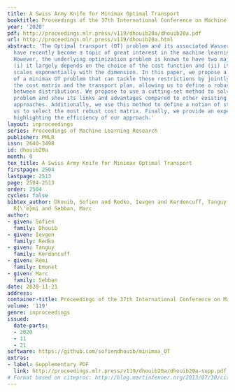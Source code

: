 ```yaml
---
title: A Swiss Army Knife for Minimax Optimal Transport
booktitle: Proceedings of the 37th International Conference on Machine Learning
year: '2020'
pdf: http://proceedings.mlr.press/v119/dhouib20a/dhouib20a.pdf
url: http://proceedings.mlr.press/v119/dhouib20a.html
abstract: 'The Optimal transport (OT) problem and its associated Wasserstein distance
  have recently become a topic of great interest in the machine learning community.
  However, the underlying optimization problem is known to have two major restrictions:
  (i) it largely depends on the choice of the cost function and (ii) its sample complexity
  scales exponentially with the dimension. In this paper, we propose a general formulation
  of a minimax OT problem that can tackle these restrictions by jointly optimizing
  the cost matrix and the transport plan, allowing us to define a robust distance
  between distributions. We propose to use a cutting-set method to solve this general
  problem and show its links and advantages compared to other existing minimax OT
  approaches. Additionally, we use this method to define a notion of stability allowing
  us to select the most robust cost matrix. Finally, we provide an experimental study
  highlighting the efficiency of our approach.'
layout: inproceedings
series: Proceedings of Machine Learning Research
publisher: PMLR
issn: 2640-3498
id: dhouib20a
month: 0
tex_title: A Swiss Army Knife for Minimax Optimal Transport
firstpage: 2504
lastpage: 2513
page: 2504-2513
order: 2504
cycles: false
bibtex_author: Dhouib, Sofien and Redko, Ievgen and Kerdoncuff, Tanguy and Emonet,
  R{\'e}mi and Sebban, Marc
author:
- given: Sofien
  family: Dhouib
- given: Ievgen
  family: Redko
- given: Tanguy
  family: Kerdoncuff
- given: Rémi
  family: Emonet
- given: Marc
  family: Sebban
date: 2020-11-21
address: 
container-title: Proceedings of the 37th International Conference on Machine Learning
volume: '119'
genre: inproceedings
issued:
  date-parts:
  - 2020
  - 11
  - 21
software: https://github.com/sofiendhouib/minimax_OT
extras:
- label: Supplementary PDF
  link: http://proceedings.mlr.press/v119/dhouib20a/dhouib20a-supp.pdf
# Format based on citeproc: http://blog.martinfenner.org/2013/07/30/citeproc-yaml-for-bibliographies/
---
```

